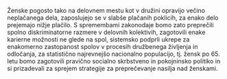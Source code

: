Ženske pogosto tako na delovnem mestu kot v družini opravijo večino neplačanega dela, zaposlujejo se v slabše plačanih poklicih, za enako delo prejemajo nižje plačilo. S spremembami zakonodaje bomo zato preprečili spolno diskriminatorne razmere v delovnih kolektivih, zagotovili enake karierne možnosti ne glede na spol, sistemsko podprli ukrepe za enakomerno zastopanost spolov v procesih družbenega življenja in odločanja, za statistično najrevnejšo nacionalno populacijo, tj. žensk po 65. letu bomo zagotovili pravično socialno skrbstveno in pokojninsko politiko in si prizadevali za sprejem strategije za preprečevanje nasilja nad ženskami.
